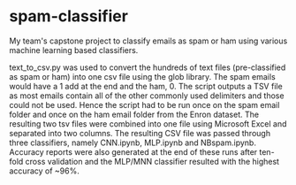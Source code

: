 # spam-classifier
My team's capstone project to classify emails as spam or ham using various machine learning based classifiers.

text_to_csv.py was used to convert the hundreds of text files (pre-classified as spam or ham) into one csv file using the glob library. The spam emails would have a 1 add at the end and the ham, 0. The script outputs a TSV file as most emails contain all of the other commonly used delimiters and those could not be used. Hence the script had to be run once on the spam email folder and once on the ham email folder from the Enron dataset. The resulting two tsv files were combined into one file using Microsoft Excel and separated into two columns.
The resulting CSV file was passed through three classifiers, namely CNN.ipynb, MLP.ipynb and NBspam.ipynb. Accuracy reports were also generated at the end of these runs after ten-fold cross validation and the MLP/MNN classifier resulted with the highest accuracy of ~96%.
